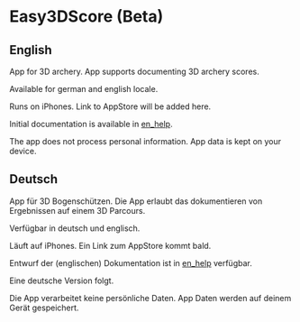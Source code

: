 # Easy3DScore (Beta)

## English

App for 3D archery. App supports documenting 3D archery scores. 

Available for german and english locale.

Runs on iPhones. Link to AppStore will be added here.

Initial documentation is available in [en_help](https://github.com/dsasp/Easy3DScore/edit/main/en_help.md).

The app does not process personal information. App data is kept on your device.


## Deutsch

App für 3D Bogenschützen. Die App erlaubt das dokumentieren von Ergebnissen auf einem 3D Parcours. 

Verfügbar in deutsch und englisch.

Läuft auf iPhones. Ein Link zum AppStore kommt bald. 

Entwurf der (englischen) Dokumentation ist in [en_help](https://github.com/dsasp/Easy3DScore/edit/main/en_help.md) verfügbar. 

Eine deutsche Version folgt.

Die App verarbeitet keine persönliche Daten. App Daten werden auf deinem Gerät gespeichert.
